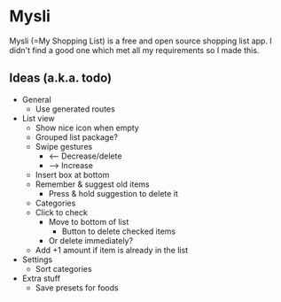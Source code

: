 # Mysli

Mysli (=My Shopping List) is a free and open source shopping list app. I didn't find a good one which met all my requirements so I made this.

## Ideas (a.k.a. todo)

- General
  - Use generated routes
- List view
  - Show nice icon when empty
  - Grouped list package?
  - Swipe gestures
    - <-- Decrease/delete
    - --> Increase
  - Insert box at bottom
  - Remember & suggest old items
    - Press & hold suggestion to delete it
  - Categories
  - Click to check
    - Move to bottom of list
      - Button to delete checked items
    - Or delete immediately?
  - Add +1 amount if item is already in the list
- Settings
  - Sort categories
- Extra stuff
  - Save presets for foods

